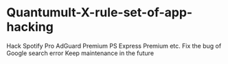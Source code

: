 # Quantumult-X-rule-set-of-app-hacking
Hack Spotify Pro AdGuard Premium PS Express Premium etc.
Fix the bug of Google search error
Keep maintenance in the future
